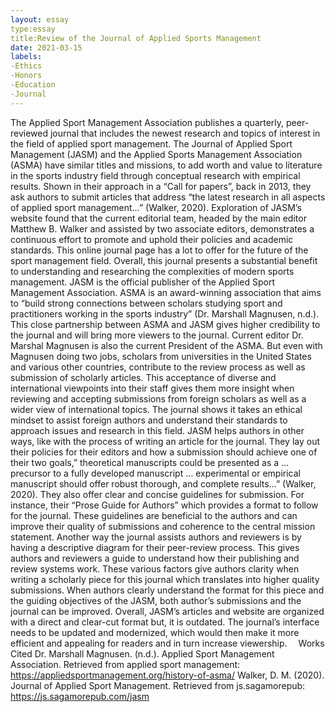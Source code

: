 ```yaml
---
layout: essay
type:essay
title:Review of the Journal of Applied Sports Management
date: 2021-03-15
labels:
-Ethics
-Honors
-Education
-Journal
---
```


The Applied Sport Management Association publishes a quarterly, peer-reviewed journal that includes the newest research and topics of interest in the field of applied sport management. The Journal of Applied Sport Management (JASM) and the Applied Sports Management Association (ASMA) have similar titles and missions, to add worth and value to literature in the sports industry field through conceptual research with empirical results. Shown in their approach in a “Call for papers”, back in 2013, they ask authors to submit articles that address “the latest research in all aspects of applied sport management…” (Walker, 2020). Exploration of JASM’s website found that the current editorial team, headed by the main editor Matthew B. Walker and assisted by two associate editors, demonstrates a continuous effort to promote and uphold their policies and academic standards. This online journal page has a lot to offer for the future of the sport management field.
	Overall, this journal presents a substantial benefit to understanding and researching the complexities of modern sports management. JASM is the official publisher of the Applied Sport Management Association. ASMA is an award-winning association that aims to “build strong connections between scholars studying sport and practitioners working in the sports industry” (Dr. Marshall Magnusen, n.d.). This close partnership between ASMA and JASM gives higher credibility to the journal and will bring more viewers to the journal. Current editor Dr. Marshal Magnusen is also the current President of the ASMA. But even with Magnusen doing two jobs, scholars from universities in the United States and various other countries, contribute to the review process as well as submission of scholarly articles. This acceptance of diverse and international viewpoints into their staff gives them more insight when reviewing and accepting submissions from foreign scholars as well as a wider view of international topics. The journal shows it takes an ethical mindset to assist foreign authors and understand their standards to approach issues and research in this field. JASM helps authors in other ways, like with the process of writing an article for the journal. They lay out their policies for their editors and how a submission should achieve one of their two goals,” theoretical manuscripts could be presented as a … precursor to a fully developed manuscript … experimental or empirical manuscript should offer robust thorough, and complete results…” (Walker, 2020). They also offer clear and concise guidelines for submission. For instance, their “Prose Guide for Authors” which provides a format to follow for the journal. These guidelines are beneficial to the authors and can improve their quality of submissions and coherence to the central mission statement. Another way the journal assists authors and reviewers is by having a descriptive diagram for their peer-review process. This gives authors and reviewers a guide to understand how their publishing and review systems work. These various factors give authors clarity when writing a scholarly piece for this journal which translates into higher quality submissions. When authors clearly understand the format for this piece and the guiding objectives of the JASM, both author’s submissions and the journal can be improved. Overall, JASM’s articles and website are organized with a direct and clear-cut format but, it is outdated. The journal’s interface needs to be updated and modernized, which would then make it more efficient and appealing for readers and in turn increase viewership. 
Works Cited
Dr. Marshall Magnusen. (n.d.). Applied Sport Management Association. Retrieved from applied sport management: https://appliedsportmanagement.org/history-of-asma/
Walker, D. M. (2020). Journal of Applied Sport Management. Retrieved from js.sagamorepub: https://js.sagamorepub.com/jasm

